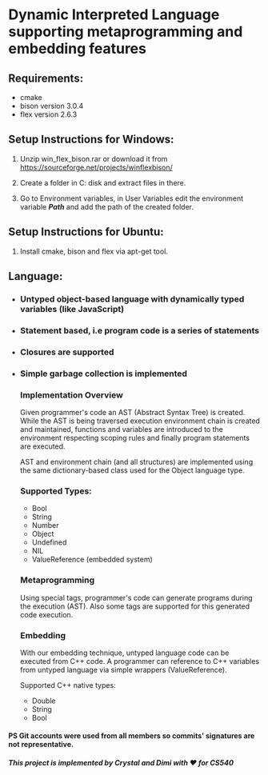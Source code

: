 # Dynamic Interpreted Language supporting metaprogramming and embedding features

## **Requirements:**

* cmake
* bison version 3.0.4
* flex version 2.6.3


## **Setup Instructions for Windows:**

1. Unzip win_flex_bison.rar or download it from https://sourceforge.net/projects/winflexbison/ 

2. Create a folder in C: disk and extract files in there.

3. Go to Environment variables, in User Variables edit the environment variable ***Path*** and add the path of the created folder.

## **Setup Instructions for Ubuntu:**

1. Install cmake, bison and flex via apt-get tool.


## **Language:**

* ### Untyped object-based language with dynamically typed variables (like JavaScript)

* ### Statement based, i.e program code is a series of statements 

* ### Closures are supported 

* ### Simple garbage collection is implemented


    ### **Implementation Overview**

    Given programmer's code an AST (Abstract Syntax Tree) is created.
    While the AST is being traversed 
    execution environment chain is created and maintained,
    functions and variables are introduced to the environment respecting scoping rules and finally program statements are executed. 

    AST and environment chain (and all structures) are implemented using the same dictionary-based class used for the Object language type. 

    ### **Supported Types:**

    * Bool 
    * String 
    * Number 
    * Object
    * Undefined 
    * NIL 
    * ValueReference (embedded system)

    ### **Metaprogramming**

    Using special tags, programmer's code can generate programs during the execution (AST). Also some tags are supported for this generated code execution.

    ### **Embedding**

    With our embedding technique, untyped language code can be executed from C++ code. A programmer can reference to C++ variables from untyped language via simple wrappers (ValueReference). 

    Supported C++ native types:
    
    * Double 
    * String 
    * Bool



#### PS Git accounts were used from all members so commits' signatures are not representative.

#### *This project is implemented by Crystal and Dimi with :heart: for CS540*
